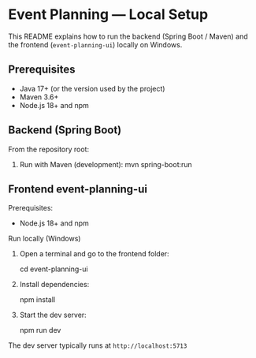# Event Planning — Local Setup

This README explains how to run the backend (Spring Boot / Maven) and the frontend (`event-planning-ui`) locally on Windows.

## Prerequisites
- Java 17+ (or the version used by the project)
- Maven 3.6+
- Node.js 18+ and npm

## Backend (Spring Boot)

From the repository root:

1.  Run with Maven (development):
   mvn spring-boot:run


## Frontend event-planning-ui


Prerequisites:
- Node.js 18+ and npm

Run locally (Windows)

1. Open a terminal and go to the frontend folder:

   cd event-planning-ui

2. Install dependencies:

   npm install

3. Start the dev server:

   npm run dev

The dev server typically runs at `http://localhost:5713`
